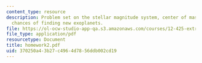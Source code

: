 ```yaml
---
content_type: resource
description: Problem set on the stellar magnitude system, center of mass, and the
  chances of finding new exoplanets.
file: https://ol-ocw-studio-app-qa.s3.amazonaws.com/courses/12-425-extrasolar-planets-physics-and-detection-techniques-fall-2007/370250a43b27c4964d7856ddb002cd19_homework2.pdf
file_type: application/pdf
resourcetype: Document
title: homework2.pdf
uid: 370250a4-3b27-c496-4d78-56ddb002cd19
---
```

